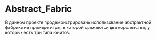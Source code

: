 # Abstract_Fabric

В данном проекте продемонстрировано использование абстрактной фабрики на примере игры, в которой сражаются два королевства, у которых есть три типа юнитов.
